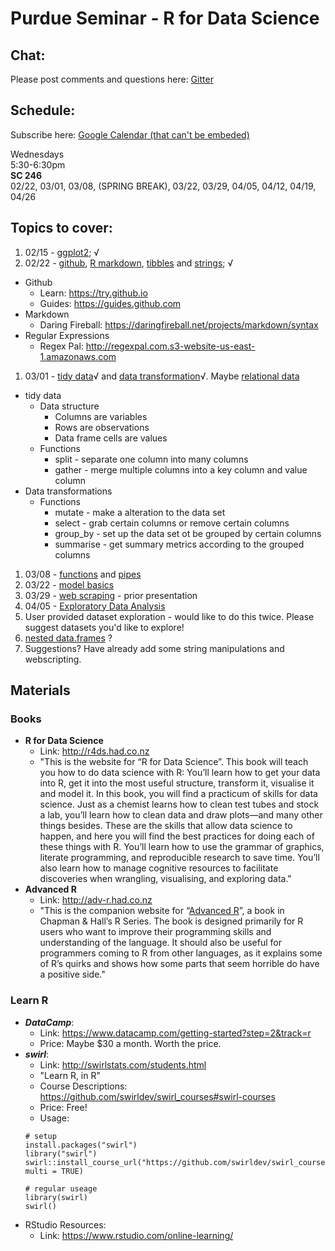 # Purdue Seminar - R for Data Science

## Chat:

Please post comments and questions here: [Gitter](https://gitter.im/r4ds-purdue/Lobby?utm_source=share-link&utm_medium=link&utm_campaign=share-link)
 

## Schedule:

Subscribe here: [Google Calendar (that can't be embeded)](https://calendar.google.com/calendar/embed?src=4aiemu59kqid73n3dkojvt9ics%40group.calendar.google.com&ctz=America/New_York&mode=AGENDA)


Wednesdays<br/>
5:30-6:30pm <br/>
**SC 246** <br/>
02/22, 03/01, 03/08, (SPRING BREAK), 03/22, 03/29, 04/05, 04/12, 04/19, 04/26

## Topics to cover:

1. 02/15 - [ggplot2](http://r4ds.had.co.nz/data-visualisation.html); √
1. 02/22 - [github](https://desktop.github.com), [R markdown](http://r4ds.had.co.nz/r-markdown.html), [tibbles](http://r4ds.had.co.nz/tibbles.html) and [strings](http://r4ds.had.co.nz/strings.html); √
  * Github
      * Learn: https://try.github.io
      * Guides: https://guides.github.com
  * Markdown
      * Daring Fireball: https://daringfireball.net/projects/markdown/syntax
  * Regular Expressions
      * Regex Pal: http://regexpal.com.s3-website-us-east-1.amazonaws.com
1. 03/01 - [tidy data](http://r4ds.had.co.nz/tidy-data.html)√ and [data transformation](http://r4ds.had.co.nz/transform.html)√. Maybe [relational data](http://r4ds.had.co.nz/relational-data.html)
  * tidy data
    * Data structure
      * Columns are variables
      * Rows are observations
      * Data frame cells are values
    * Functions
      * split - separate one column into many columns
      * gather - merge multiple columns into a key column and value column
  * Data transformations
    * Functions
      * mutate - make a alteration to the data set
      * select - grab certain columns or remove certain columns
      * group_by - set up the data set ot be grouped by certain columns
      * summarise - get summary metrics according to the grouped columns
1. 03/08 - [functions](http://r4ds.had.co.nz/functions.html) and [pipes](http://r4ds.had.co.nz/pipes.html)
1. 03/22 - [model basics](http://r4ds.had.co.nz/model-basics.html)
1. 03/29 - [web scraping](https://github.com/schloerke/presentation-2015_10_20-web_scraping/blob/master/Web%20scraping.pdf) - prior presentation
1. 04/05 - [Exploratory Data Analysis](http://r4ds.had.co.nz/exploratory-data-analysis.html)
1. User provided dataset exploration - would like to do this twice.  Please suggest datasets you'd like to explore!
1. [nested data.frames](http://r4ds.had.co.nz/many-models.html#list-columns-1) ?
1. Suggestions? Have already add some string manipulations and webscripting.



## Materials

### Books

* **R for Data Science**
    * Link: http://r4ds.had.co.nz
    * "This is the website for “R for Data Science”. This book will teach you how to do data science with R: You’ll learn how to get your data into R, get it into the most useful structure, transform it, visualise it and model it. In this book, you will find a practicum of skills for data science. Just as a chemist learns how to clean test tubes and stock a lab, you’ll learn how to clean data and draw plots—and many other things besides. These are the skills that allow data science to happen, and here you will find the best practices for doing each of these things with R. You’ll learn how to use the grammar of graphics, literate programming, and reproducible research to save time. You’ll also learn how to manage cognitive resources to facilitate discoveries when wrangling, visualising, and exploring data."
* **Advanced R**
    * Link: http://adv-r.had.co.nz
    * "This is the companion website for “[Advanced R](http://amzn.com/1466586966?tag=devtools-20)”, a book in Chapman & Hall’s R Series. The book is designed primarily for R users who want to improve their programming skills and understanding of the language. It should also be useful for programmers coming to R from other languages, as it explains some of R’s quirks and shows how some parts that seem horrible do have a positive side."
    
    
### Learn R

* ***DataCamp***: 
  * Link: https://www.datacamp.com/getting-started?step=2&track=r
  * Price: Maybe $30 a month.  Worth the price.
* ***swirl***:
  * Link: http://swirlstats.com/students.html
  * "Learn R, in R"
  * Course Descriptions: https://github.com/swirldev/swirl_courses#swirl-courses
  * Price: Free!
  * Usage:
  ```{r}
  # setup
  install.packages("swirl")
  library("swirl")
  swirl::install_course_url("https://github.com/swirldev/swirl_courses/archive/master.zip", multi = TRUE)
  
  # regular useage
  library(swirl)
  swirl()
  ```
* RStudio Resources:
  * Link: https://www.rstudio.com/online-learning/
